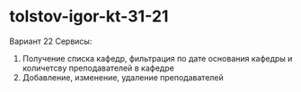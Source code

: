 # tolstov-igor-kt-31-21
Вариант 22
Сервисы:
1. Получение списка кафедр, фильтрация по дате основания кафедры и количетсву преподавателей в кафедре
6. Добавление, изменение, удаление преподавателей
